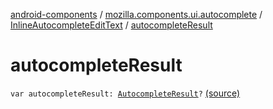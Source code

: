 [android-components](../../index.md) / [mozilla.components.ui.autocomplete](../index.md) / [InlineAutocompleteEditText](index.md) / [autocompleteResult](./autocomplete-result.md)

# autocompleteResult

`var autocompleteResult: `[`AutocompleteResult`](-autocomplete-result/index.md)`?` [(source)](https://github.com/mozilla-mobile/android-components/blob/master/components/ui/autocomplete/src/main/java/mozilla/components/ui/autocomplete/InlineAutocompleteEditText.kt#L128)